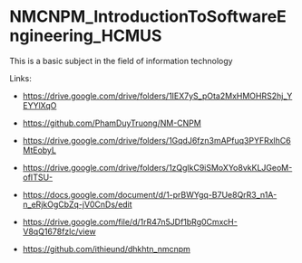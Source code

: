 # NMCNPM_IntroductionToSoftwareEngineering_HCMUS
This is a basic subject in the field of information technology

Links:
* https://drive.google.com/drive/folders/1IEX7yS_pOta2MxHMOHRS2hj_YEYYlXqO

* https://github.com/PhamDuyTruong/NM-CNPM

* https://drive.google.com/drive/folders/1GqdJ6fzn3mAPfuq3PYFRxlhC6MtEobyL

* https://drive.google.com/drive/folders/1zQglkC9iSMoXYo8vkKLJGeoM-ofITSU-

* https://docs.google.com/document/d/1-prBWYgq-B7Ue8QrR3_n1A-n_eRjkOgCbZq-jV0CnDs/edit

* https://drive.google.com/file/d/1rR47n5JDf1bRg0CmxcH-V8qQ1678fzlc/view

* https://github.com/ithieund/dhkhtn_nmcnpm
